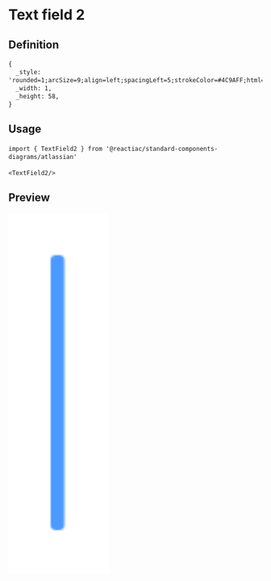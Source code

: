 # Text field 2

## Definition

```
{
  _style: 'rounded=1;arcSize=9;align=left;spacingLeft=5;strokeColor=#4C9AFF;html=1;strokeWidth=2;fontSize=12',
  _width: 1,
  _height: 58,
}
```

## Usage

```
import { TextField2 } from '@reactiac/standard-components-diagrams/atlassian'

<TextField2/>
```

## Preview

<img src="./text-field-2.png" width="200"/>
